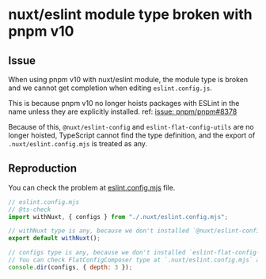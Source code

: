# nuxt/eslint module type broken with pnpm v10

## Issue

When using pnpm v10 with nuxt/eslint module, the module type is broken and we cannot get completion when editing `eslint.config.js`.

This is because pnpm v10 no longer hoists packages with ESLint in the name unless they are explicitly installed. ref: [issue: pnpm/pnpm#8378](https://github.com/pnpm/pnpm/issues/8378)

Because of this, `@nuxt/eslint-config` and `eslint-flat-config-utils` are no longer hoisted, TypeScript cannot find the type definition, and the export of `.nuxt/eslint.config.mjs` is treated as any.

## Reproduction

You can check the problem at [eslint.config.mjs](./eslint.config.mjs) file.

```js
// eslint.config.mjs
// @ts-check
import withNuxt, { configs } from "./.nuxt/eslint.config.mjs";

// withNuxt type is any, because we don't installed `@nuxt/eslint-config` explicitly
export default withNuxt();

// configs type is any, because we don't installed `eslint-flat-config-utils` explicitly
// You can check FlatConfigComposer type at `.nuxt/eslint.config.mjs` and it is any
console.dir(configs, { depth: 3 });
```
